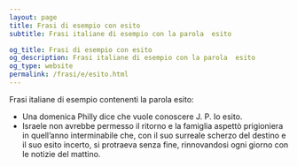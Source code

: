 ```yaml
---
layout: page
title: Frasi di esempio con esito 
subtitle: Frasi italiane di esempio con la parola  esito

og_title: Frasi di esempio con esito 
og_description: Frasi italiane di esempio con la parola  esito
og_type: website
permalink: /frasi/e/esito.html
---
```


Frasi italiane di esempio contenenti la parola esito:


- Una domenica Philly dice che vuole conoscere J. P. Io esito.
- Israele non avrebbe permesso il ritorno e la famiglia aspettò prigioniera in quell’anno interminabile che, con il suo surreale scherzo del destino e il suo esito incerto, si protraeva senza fine, rinnovandosi ogni giorno con le notizie del mattino.

